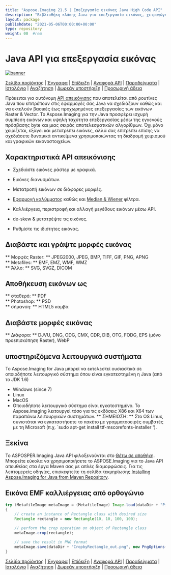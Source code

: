 ```yaml
---
title: "Aspose.Imaging 21.5 | Επεξεργασία εικόνας Java High Code API" 
description: "Βιβλιοθήκη κλάσης Java για επεξεργασία εικόνας, χειραγώγηση και μετατροπή. Υποστηρίζει κάλυψη, φίλτρα, deskew, μετασχηματισμός μήτρας, σχήματα, dithering και φορείς." 
layout: package
publishdate: "2021-05-06T00:00:00+00:00"
type: repository
weight: 00	#rem
---
```


# Java API για επεξεργασία εικόνας
[![banner](../aspose_imaging-for-java-banner.png)](./)

[Σελίδα προϊόντος](https://products.aspose.com/imaging/java) | [Έγγραφα](https://docs.aspose.com/imaging/java/) | [Επίδειξη](https://products.aspose.app/imaging/family) | [Αναφορά API](https://apireference.aspose.com/imaging/java) | [Παραδείγματα](https://github.com/aspose-imaging/Aspose.Imaging-for-Java) | [Ιστολόγιο](https://blog.aspose.com/category/imaging/) | [Αναζήτηση](https://search.aspose.com/) | [Δωρεάν υποστήριξη](https://forum.aspose.com/c/imaging) | [Προσωρινή άδεια](https://purchase.aspose.com/temporary-license)

Πρόκειται για αυτόνομη [API απεικόνισης](https://products.aspose.com/imaging/java) που αποτελείται από ρουτίνες Java που επιτρέπουν στις εφαρμογές σας Java να σχεδιάζουν καθώς και να εκτελούν βασικές έως προχωρημένες επεξεργασίες των εικόνων Raster & Vector.
Το Aspose.Imaging για την Java προσφέρει ισχυρή συμπίεση εικόνων και υψηλή ταχύτητα επεξεργασίας μέσω της εγγενούς πρόσβασης byte και μιας σειράς αποτελεσματικών αλγορίθμων. Όχι μόνο χειρίζεται, εξάγει και μετατρέπει εικόνες, αλλά σας επιτρέπει επίσης να σχεδιάσετε δυναμικά αντικείμενα χρησιμοποιώντας τη διαδρομή χειρισμού και γραφικών εικονοστοιχείων.

## Χαρακτηριστικά API απεικόνισης
- Σχεδιάστε εικόνες ράστερ με γραφικά.
- Εικόνες διανυσμάτων.
- Μετατροπή εικόνων σε διάφορες μορφές.

- [Εφαρμογή καλύμματος](https://docs.aspose.com/imaging/java/applying-masking-to-images/) καθώς και [Median & Wiener](https://docs.aspose.com/imaging/java/applying-median-and-wiener-filters/) φίλτρα.
- Καλλιέργεια, περιστροφή και αλλαγή μεγέθους εικόνων μέσω API.
- de-skew & μετατρέψτε τις εικόνες.
- Ρυθμίστε τις ιδιότητες εικόνας.

## Διαβάστε και γράψτε μορφές εικόνας
** Μορφές Raster: ** JPEG2000, JPEG, BMP, TIFF, GIF, PNG, APNG \
** Metafiles: ** EMF, EMZ, WMF, WMZ \
** Άλλο: ** SVG, SVGZ, DICOM

## Αποθήκευση εικόνων ως
** σταθερό: ** PDF \
** Photoshop: ** PSD \
** σήμανση: ** HTML5 καμβά

## Διαβάστε μορφές εικόνας
** Διάφορα: ** DJVU, DNG, ODG, CMX, CDR, DIB, OTG, FODG, EPS (μόνο προεπισκόπηση Raster), WebP

## υποστηριζόμενα λειτουργικά συστήματα
Το Aspose.Imaging for Java μπορεί να εκτελεστεί ουσιαστικά σε οποιοδήποτε λειτουργικό σύστημα όπου είναι εγκατεστημένη η Java (από το JDK 1.6)
- Windows (since 7)
- Linux
- MacOS
- Οποιοδήποτε λειτουργικό σύστημα είναι εγκατεστημένο.
Το Aspose.imaging λειτουργεί τόσο για τις εκδόσεις X86 και X64 των παραπάνω λειτουργικών συστημάτων.
** ΣΗΜΕΙΩΣΗ: ** Στο OS Linux, συνιστάται να εγκαταστήσετε το πακέτο με γραμματοσειρές συμβατές με τη Microsoft (π.χ. `sudo apt-get install ttf-mscorefonts-installer ').

## Ξεκίνα

Το ASPOSPER.Imaging Java API φιλοξενούνται στο [Θέτω σε αποθήκη](https://repository.aspose.com/imaging/). Μπορείτε εύκολα να χρησιμοποιήσετε το ASPOSE.Imaging για το Java API απευθείας στα έργα Maven σας με απλές διαμορφώσεις. Για τις λεπτομερείς οδηγίες, επισκεφτείτε τη σελίδα τεκμηρίωσης [Installing Aspose.Imaging for Java from Maven Repository](https://docs.aspose.com/imaging/java/installation/).

## Εικόνα EMF καλλιέργειας από ορθογώνιο

```java
try (MetafileImage metaImage = (MetafileImage) Image.load(dataDir + "Picture1.emf"))
{
	// create an instance of Rectangle class with desired size
	Rectangle rectangle = new Rectangle(10, 10, 100, 100);

	// perform the crop operation on object of Rectangle class
	metaImage.crop(rectangle);

	// save the result in PNG format
	metaImage.save(dataDir + "CropbyRectangle_out.png", new PngOptions());
}
```

[Σελίδα προϊόντος](https://products.aspose.com/imaging/java) | [Έγγραφα](https://docs.aspose.com/imaging/java/) | [Επίδειξη](https://products.aspose.app/imaging/family) | [Αναφορά API](https://apireference.aspose.com/imaging/java) | [Παραδείγματα](https://github.com/aspose-imaging/Aspose.Imaging-for-Java) | [Ιστολόγιο](https://blog.aspose.com/category/imaging/) | [Αναζήτηση](https://search.aspose.com/) | [Δωρεάν υποστήριξη](https://forum.aspose.com/c/imaging) | [Προσωρινή άδεια](https://purchase.aspose.com/temporary-license)
